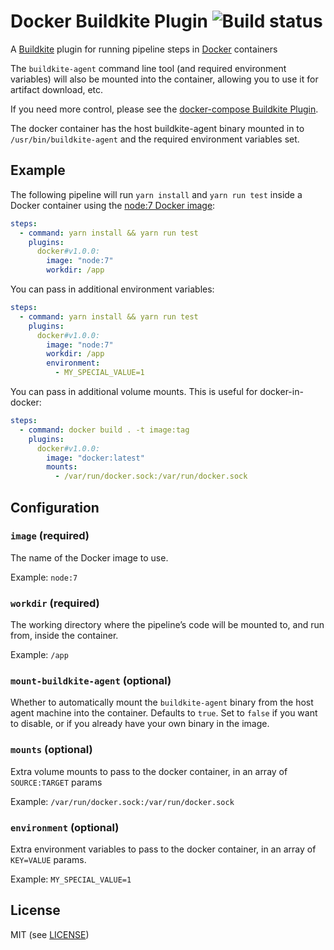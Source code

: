 # Docker Buildkite Plugin ![Build status](https://badge.buildkite.com/3a4b0903b26c979f265c049c932fb4ff3c055af7a199a17216.svg)

A [Buildkite](https://buildkite.com/) plugin for running pipeline steps in [Docker](https://www.docker.com/) containers

The `buildkite-agent` command line tool (and required environment variables) will also be mounted into the container, allowing you to use it for artifact download, etc.

If you need more control, please see the [docker-compose Buildkite Plugin](https://github.com/buildkite-plugins/docker-compose-buildkite-plugin).

The docker container has the host buildkite-agent binary mounted in to `/usr/bin/buildkite-agent` and the required environment variables set. 

## Example

The following pipeline will run `yarn install` and `yarn run test` inside a Docker container using the [node:7 Docker image](https://hub.docker.com/_/node/):

```yml
steps:
  - command: yarn install && yarn run test
    plugins:
      docker#v1.0.0:
        image: "node:7"
        workdir: /app
```

You can pass in additional environment variables:

```yml
steps:
  - command: yarn install && yarn run test
    plugins:
      docker#v1.0.0:
        image: "node:7"
        workdir: /app
        environment:
          - MY_SPECIAL_VALUE=1
```

You can pass in additional volume mounts. This is useful for docker-in-docker:

```yml
steps:
  - command: docker build . -t image:tag
    plugins:
      docker#v1.0.0:
        image: "docker:latest"
        mounts:
          - /var/run/docker.sock:/var/run/docker.sock
```

## Configuration

### `image` (required)

The name of the Docker image to use.

Example: `node:7`

### `workdir` (required)

The working directory where the pipeline’s code will be mounted to, and run from, inside the container.

Example: `/app`

### `mount-buildkite-agent` (optional)

Whether to automatically mount the `buildkite-agent` binary from the host agent machine into the container. Defaults to `true`. Set to `false` if you want to disable, or if you already have your own binary in the image.

### `mounts` (optional)

Extra volume mounts to pass to the docker container, in an array of `SOURCE:TARGET` params

Example: `/var/run/docker.sock:/var/run/docker.sock`

### `environment` (optional)

Extra environment variables to pass to the docker container, in an array of `KEY=VALUE` params.

Example: `MY_SPECIAL_VALUE=1`

## License

MIT (see [LICENSE](LICENSE))